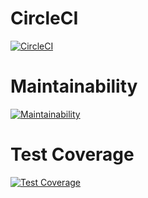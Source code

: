 # CircleCI
[![CircleCI](https://dl.circleci.com/status-badge/img/null/um-computacion-tm/ajedrez-2024-Brunopiastre/tree/2024-08-12.svg?style=svg)](https://dl.circleci.com/status-badge/redirect/null/um-computacion-tm/ajedrez-2024-Brunopiastre/tree/2024-08-12)

# Maintainability
[![Maintainability](https://api.codeclimate.com/v1/badges/95f1eada2a083cc9c64e/maintainability)](https://codeclimate.com/github/um-computacion-tm/ajedrez-2024-Brunopiastre/maintainability)


# Test Coverage
[![Test Coverage](https://api.codeclimate.com/v1/badges/95f1eada2a083cc9c64e/test_coverage)](https://codeclimate.com/github/um-computacion-tm/ajedrez-2024-Brunopiastre/test_coverage)